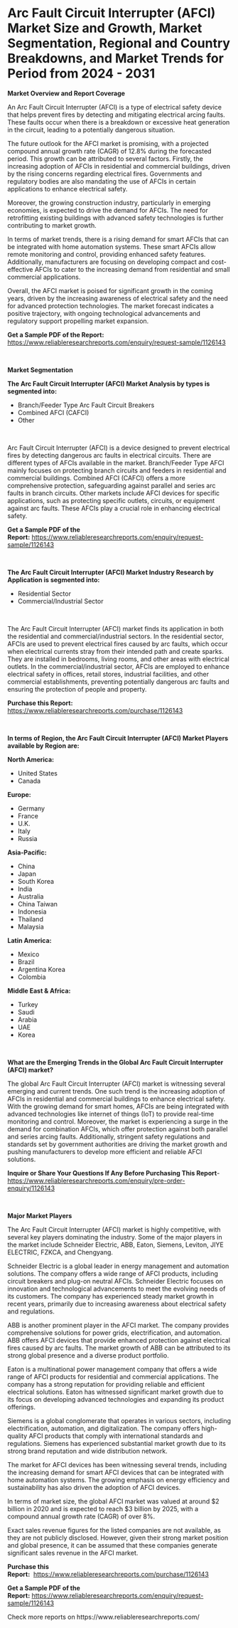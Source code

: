 <p><h1>Arc Fault Circuit Interrupter (AFCI) Market Size and Growth, Market Segmentation, Regional and Country Breakdowns, and Market Trends for Period from 2024 -  2031</h1></p><p><strong>Market Overview and Report Coverage</strong></p>
<p><p>An Arc Fault Circuit Interrupter (AFCI) is a type of electrical safety device that helps prevent fires by detecting and mitigating electrical arcing faults. These faults occur when there is a breakdown or excessive heat generation in the circuit, leading to a potentially dangerous situation.</p><p>The future outlook for the AFCI market is promising, with a projected compound annual growth rate (CAGR) of 12.8% during the forecasted period. This growth can be attributed to several factors. Firstly, the increasing adoption of AFCIs in residential and commercial buildings, driven by the rising concerns regarding electrical fires. Governments and regulatory bodies are also mandating the use of AFCIs in certain applications to enhance electrical safety.</p><p>Moreover, the growing construction industry, particularly in emerging economies, is expected to drive the demand for AFCIs. The need for retrofitting existing buildings with advanced safety technologies is further contributing to market growth.</p><p>In terms of market trends, there is a rising demand for smart AFCIs that can be integrated with home automation systems. These smart AFCIs allow remote monitoring and control, providing enhanced safety features. Additionally, manufacturers are focusing on developing compact and cost-effective AFCIs to cater to the increasing demand from residential and small commercial applications.</p><p>Overall, the AFCI market is poised for significant growth in the coming years, driven by the increasing awareness of electrical safety and the need for advanced protection technologies. The market forecast indicates a positive trajectory, with ongoing technological advancements and regulatory support propelling market expansion.</p></p>
<p><strong>Get a Sample PDF of the Report:</strong> <a href="https://www.reliableresearchreports.com/enquiry/request-sample/1126143">https://www.reliableresearchreports.com/enquiry/request-sample/1126143</a></p>
<p>&nbsp;</p>
<p><strong>Market Segmentation</strong></p>
<p><strong>The Arc Fault Circuit Interrupter (AFCI) Market Analysis by types is segmented into:</strong></p>
<p><ul><li>Branch/Feeder Type Arc Fault Circuit Breakers</li><li>Combined AFCI (CAFCI)</li><li>Other</li></ul></p>
<p>&nbsp;</p>
<p><p>Arc Fault Circuit Interrupter (AFCI) is a device designed to prevent electrical fires by detecting dangerous arc faults in electrical circuits. There are different types of AFCIs available in the market. Branch/Feeder Type AFCI mainly focuses on protecting branch circuits and feeders in residential and commercial buildings. Combined AFCI (CAFCI) offers a more comprehensive protection, safeguarding against parallel and series arc faults in branch circuits. Other markets include AFCI devices for specific applications, such as protecting specific outlets, circuits, or equipment against arc faults. These AFCIs play a crucial role in enhancing electrical safety.</p></p>
<p><strong>Get a Sample PDF of the Report:</strong>&nbsp;<a href="https://www.reliableresearchreports.com/enquiry/request-sample/1126143">https://www.reliableresearchreports.com/enquiry/request-sample/1126143</a></p>
<p>&nbsp;</p>
<p><strong>The Arc Fault Circuit Interrupter (AFCI) Market Industry Research by Application is segmented into:</strong></p>
<p><ul><li>Residential Sector</li><li>Commercial/Industrial Sector</li></ul></p>
<p>&nbsp;</p>
<p><p>The Arc Fault Circuit Interrupter (AFCI) market finds its application in both the residential and commercial/industrial sectors. In the residential sector, AFCIs are used to prevent electrical fires caused by arc faults, which occur when electrical currents stray from their intended path and create sparks. They are installed in bedrooms, living rooms, and other areas with electrical outlets. In the commercial/industrial sector, AFCIs are employed to enhance electrical safety in offices, retail stores, industrial facilities, and other commercial establishments, preventing potentially dangerous arc faults and ensuring the protection of people and property.</p></p>
<p><strong>Purchase this Report:</strong>&nbsp; <a href="https://www.reliableresearchreports.com/purchase/1126143">https://www.reliableresearchreports.com/purchase/1126143</a></p>
<p>&nbsp;</p>
<p><strong>In terms of Region, the Arc Fault Circuit Interrupter (AFCI) Market Players available by Region are:</strong></p>
<p>
    <p> <strong> North America: </strong>
        <ul>
            <li>United States</li>
            <li>Canada</li>
        </ul>
        </p> 
    <p> <strong> Europe: </strong>
        <ul>
            <li>Germany</li>
            <li>France</li>
            <li>U.K.</li>
            <li>Italy</li>
            <li>Russia</li>
        </ul>
        </p> 
    <p> <strong> Asia-Pacific: </strong>
        <ul>
            <li>China</li>
            <li>Japan</li>
            <li>South Korea</li>
            <li>India</li>
            <li>Australia</li>
            <li>China Taiwan</li>
            <li>Indonesia</li>
            <li>Thailand</li>
            <li>Malaysia</li>
        </ul>
        </p> 
    <p> <strong> Latin America: </strong>
        <ul>
            <li>Mexico</li>
            <li>Brazil</li>
            <li>Argentina Korea</li>
            <li>Colombia</li>
        </ul>
        </p> 
    <p> <strong> Middle East & Africa: </strong>
        <ul>
            <li>Turkey</li>
            <li>Saudi</li>
            <li>Arabia</li>
            <li>UAE</li>
            <li>Korea</li>
        </ul>
    </p>
    </p>
<p>&nbsp;</p>
<p><strong>What are the Emerging Trends in the Global Arc Fault Circuit Interrupter (AFCI) market?</strong></p>
<p><p>The global Arc Fault Circuit Interrupter (AFCI) market is witnessing several emerging and current trends. One such trend is the increasing adoption of AFCIs in residential and commercial buildings to enhance electrical safety. With the growing demand for smart homes, AFCIs are being integrated with advanced technologies like internet of things (IoT) to provide real-time monitoring and control. Moreover, the market is experiencing a surge in the demand for combination AFCIs, which offer protection against both parallel and series arcing faults. Additionally, stringent safety regulations and standards set by government authorities are driving the market growth and pushing manufacturers to develop more efficient and reliable AFCI solutions.</p></p>
<p><strong>Inquire or Share Your Questions If Any Before Purchasing This Report</strong>- <a href="https://www.reliableresearchreports.com/enquiry/pre-order-enquiry/1126143">https://www.reliableresearchreports.com/enquiry/pre-order-enquiry/1126143</a></p>
<p>&nbsp;</p>
<p><strong>Major Market Players</strong></p>
<p><p>The Arc Fault Circuit Interrupter (AFCI) market is highly competitive, with several key players dominating the industry. Some of the major players in the market include Schneider Electric, ABB, Eaton, Siemens, Leviton, JIYE ELECTRIC, FZKCA, and Chengyang.</p><p>Schneider Electric is a global leader in energy management and automation solutions. The company offers a wide range of AFCI products, including circuit breakers and plug-on neutral AFCIs. Schneider Electric focuses on innovation and technological advancements to meet the evolving needs of its customers. The company has experienced steady market growth in recent years, primarily due to increasing awareness about electrical safety and regulations. </p><p>ABB is another prominent player in the AFCI market. The company provides comprehensive solutions for power grids, electrification, and automation. ABB offers AFCI devices that provide enhanced protection against electrical fires caused by arc faults. The market growth of ABB can be attributed to its strong global presence and a diverse product portfolio.</p><p>Eaton is a multinational power management company that offers a wide range of AFCI products for residential and commercial applications. The company has a strong reputation for providing reliable and efficient electrical solutions. Eaton has witnessed significant market growth due to its focus on developing advanced technologies and expanding its product offerings.</p><p>Siemens is a global conglomerate that operates in various sectors, including electrification, automation, and digitalization. The company offers high-quality AFCI products that comply with international standards and regulations. Siemens has experienced substantial market growth due to its strong brand reputation and wide distribution network.</p><p>The market for AFCI devices has been witnessing several trends, including the increasing demand for smart AFCI devices that can be integrated with home automation systems. The growing emphasis on energy efficiency and sustainability has also driven the adoption of AFCI devices.</p><p>In terms of market size, the global AFCI market was valued at around $2 billion in 2020 and is expected to reach $3 billion by 2025, with a compound annual growth rate (CAGR) of over 8%.</p><p>Exact sales revenue figures for the listed companies are not available, as they are not publicly disclosed. However, given their strong market position and global presence, it can be assumed that these companies generate significant sales revenue in the AFCI market.</p></p>
<p><strong>Purchase this Report:</strong>&nbsp;&nbsp;<a href="https://www.reliableresearchreports.com/purchase/1126143">https://www.reliableresearchreports.com/purchase/1126143</a></p>
<p></p>
<p><strong>Get a Sample PDF of the Report:</strong>&nbsp;<a href="https://www.reliableresearchreports.com/enquiry/request-sample/1126143">https://www.reliableresearchreports.com/enquiry/request-sample/1126143</a></p>
<p>Check more reports on https://www.reliableresearchreports.com/</p>